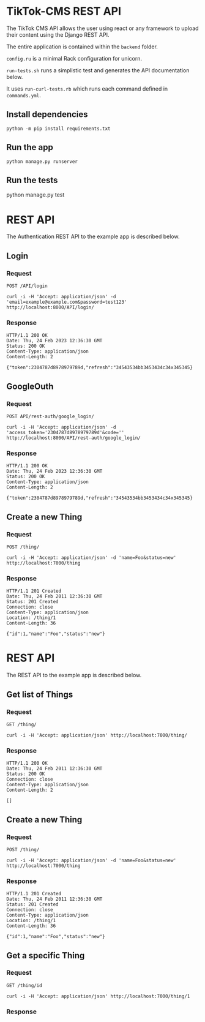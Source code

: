 # TikTok-CMS REST API

The TikTok CMS API allows the user using react or any framework
to upload their content using the Django REST API.

The entire application is contained within the `backend` folder.

`config.ru` is a minimal Rack configuration for unicorn.

`run-tests.sh` runs a simplistic test and generates the API
documentation below.

It uses `run-curl-tests.rb` which runs each command defined in
`commands.yml`.

## Install dependencies 

    python -m pip install requirements.txt 

## Run the app

    python manage.py runserver

## Run the tests

   python manage.py test 


# REST API

The Authentication REST API to the example app is described below.

## Login

### Request

`POST /API/login`

    curl -i -H 'Accept: application/json' -d 'email=example@example.com&password=test123'  http://localhost:8000/API/login/

### Response

    HTTP/1.1 200 OK
    Date: Thu, 24 Feb 2023 12:36:30 GMT
    Status: 200 OK
    Content-Type: application/json
    Content-Length: 2

    {"token":2304787d8978979789d,"refresh":"34543534bb3453434c34x345345}

## GoogleOuth

### Request

`POST API/rest-auth/google_login/`

    curl -i -H 'Accept: application/json' -d 'access_token='2304787d8978979789d'&code=''  http://localhost:8000/API/rest-auth/google_login/

### Response

    HTTP/1.1 200 OK
    Date: Thu, 24 Feb 2023 12:36:30 GMT
    Status: 200 OK
    Content-Type: application/json
    Content-Length: 2

    {"token":2304787d8978979789d,"refresh":"34543534bb3453434c34x345345}

## Create a new Thing

### Request

`POST /thing/`

    curl -i -H 'Accept: application/json' -d 'name=Foo&status=new' http://localhost:7000/thing

### Response

    HTTP/1.1 201 Created
    Date: Thu, 24 Feb 2011 12:36:30 GMT
    Status: 201 Created
    Connection: close
    Content-Type: application/json
    Location: /thing/1
    Content-Length: 36

    {"id":1,"name":"Foo","status":"new"}


# REST API

The REST API to the example app is described below.

## Get list of Things

### Request

`GET /thing/`

    curl -i -H 'Accept: application/json' http://localhost:7000/thing/

### Response

    HTTP/1.1 200 OK
    Date: Thu, 24 Feb 2011 12:36:30 GMT
    Status: 200 OK
    Connection: close
    Content-Type: application/json
    Content-Length: 2

    []

## Create a new Thing

### Request

`POST /thing/`

    curl -i -H 'Accept: application/json' -d 'name=Foo&status=new' http://localhost:7000/thing

### Response

    HTTP/1.1 201 Created
    Date: Thu, 24 Feb 2011 12:36:30 GMT
    Status: 201 Created
    Connection: close
    Content-Type: application/json
    Location: /thing/1
    Content-Length: 36

    {"id":1,"name":"Foo","status":"new"}

## Get a specific Thing

### Request

`GET /thing/id`

    curl -i -H 'Accept: application/json' http://localhost:7000/thing/1

### Response
